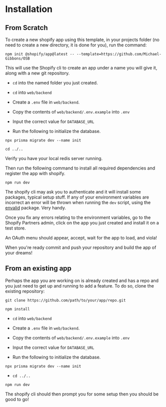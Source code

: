# Installation

## From Scratch

To create a new shopify app using this template, in your projects folder (no need to create a new directory, it is done for you), run the command:

```
npm init @shopify/app@latest -- --template=https://github.com/Michael-Gibbons/OSB
```

This will use the Shopify cli to create an app under a name you will give it, along with a new git repository.

- `cd` into the named folder you just created.

- `cd` into `web/backend`

- Create a `.env` file in `web/backend`.

- Copy the contents of `web/backend/.env.example` into `.env`

- Input the correct value for `DATABASE_URL`

- Run the following to initialize the database.

```
npx prisma migrate dev --name init
```

`cd ../..`

Verify you have your local redis server running.

Then run the following command to install all required dependencies and register the app with shopify.

```
npm run dev
```

The shopify cli may ask you to authenticate and it will install some packages, typical setup stuff. If any of your environment variables are incorrect an error will be thrown when running the `dev` script, using the [envalid](https://www.npmjs.com/package/envalid) package. Very handy.

Once you fix any errors relating to the environment variables, go to the Shopify Partners admin, click on the app you just created and install it on a test store.

An OAuth menu should appear, accept, wait for the app to load, and viola!

When you're ready commit and push your repository and build the app of your dreams!

## From an existing app

Perhaps the app you are working on is already created and has a repo and you just need to get up and running to add a feature. To do so, clone the existing repository:

```
git clone https://github.com/path/to/your/app/repo.git
```

```
npm install
```

- `cd` into `web/backend`

- Create a `.env` file in `web/backend`.

- Copy the contents of `web/backend/.env.example` into `.env`

- Input the correct value for `DATABASE_URL`

- Run the following to initialize the database.

```
npx prisma migrate dev --name init
```

- `cd ../..`

```
npm run dev
```

The shopify cli should then prompt you for some setup then you should be good to go!